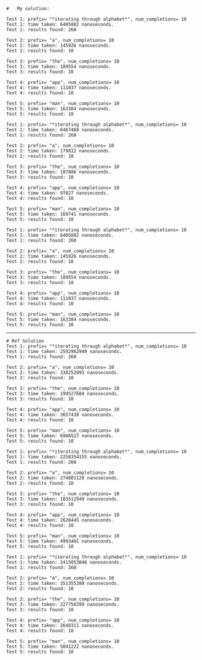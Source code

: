 	#	My solution:
	
	Test 1: prefix= "*iterating through alphabet*", num_completions= 10
	Test 1: time taken: 6405882 nanoseconds.
	Test 1: results found: 260

	Test 2: prefix= "a", num_completions= 10
	Test 2: time taken: 145926 nanoseconds.
	Test 2: results found: 10

	Test 3: prefix= "the", num_completions= 10
	Test 3: time taken: 189554 nanoseconds.
	Test 3: results found: 10

	Test 4: prefix= "app", num_completions= 10
	Test 4: time taken: 111037 nanoseconds.
	Test 4: results found: 10

	Test 5: prefix= "man", num_completions= 10
	Test 5: time taken: 163384 nanoseconds.
	Test 5: results found: 10
  
	Test 1: prefix= "*iterating through alphabet*", num_completions= 10
	Test 1: time taken: 6467468 nanoseconds.
	Test 1: results found: 260

	Test 2: prefix= "a", num_completions= 10
	Test 2: time taken: 179812 nanoseconds.
	Test 2: results found: 10

	Test 3: prefix= "the", num_completions= 10
	Test 3: time taken: 187886 nanoseconds.
	Test 3: results found: 10

	Test 4: prefix= "app", num_completions= 10
	Test 4: time taken: 97827 nanoseconds.
	Test 4: results found: 10

	Test 5: prefix= "man", num_completions= 10
	Test 5: time taken: 169741 nanoseconds.
	Test 5: results found: 10
  
  	Test 1: prefix= "*iterating through alphabet*", num_completions= 10
	Test 1: time taken: 6405882 nanoseconds.
	Test 1: results found: 260

	Test 2: prefix= "a", num_completions= 10
	Test 2: time taken: 145926 nanoseconds.
	Test 2: results found: 10

	Test 3: prefix= "the", num_completions= 10
	Test 3: time taken: 189554 nanoseconds.
	Test 3: results found: 10

	Test 4: prefix= "app", num_completions= 10
	Test 4: time taken: 111037 nanoseconds.
	Test 4: results found: 10

	Test 5: prefix= "man", num_completions= 10
	Test 5: time taken: 163384 nanoseconds.
	Test 5: results found: 10
  
  *********************************************************************************************
  	# Ref Solution
  	Test 1: prefix= "*iterating through alphabet*", num_completions= 10
	Test 1: time taken: 2592962949 nanoseconds.
	Test 1: results found: 260

	Test 2: prefix= "a", num_completions= 10
	Test 2: time taken: 338252093 nanoseconds.
	Test 2: results found: 10

	Test 3: prefix= "the", num_completions= 10
	Test 3: time taken: 199527604 nanoseconds.
	Test 3: results found: 10

	Test 4: prefix= "app", num_completions= 10
	Test 4: time taken: 3657438 nanoseconds.
	Test 4: results found: 10

	Test 5: prefix= "man", num_completions= 10
	Test 5: time taken: 6986527 nanoseconds.
	Test 5: results found: 10

	Test 1: prefix= "*iterating through alphabet*", num_completions= 10
	Test 1: time taken: 2258354155 nanoseconds.
	Test 1: results found: 260

	Test 2: prefix= "a", num_completions= 10
	Test 2: time taken: 274801129 nanoseconds.
	Test 2: results found: 10

	Test 3: prefix= "the", num_completions= 10
	Test 3: time taken: 183512949 nanoseconds.
	Test 3: results found: 10

	Test 4: prefix= "app", num_completions= 10
	Test 4: time taken: 2628445 nanoseconds.
	Test 4: results found: 10

	Test 5: prefix= "man", num_completions= 10
	Test 5: time taken: 4993401 nanoseconds.
	Test 5: results found: 10

	Test 1: prefix= "*iterating through alphabet*", num_completions= 10
	Test 1: time taken: 2415053046 nanoseconds.
	Test 1: results found: 260

	Test 2: prefix= "a", num_completions= 10
	Test 2: time taken: 351355380 nanoseconds.
	Test 2: results found: 10

	Test 3: prefix= "the", num_completions= 10
	Test 3: time taken: 227758399 nanoseconds.
	Test 3: results found: 10

	Test 4: prefix= "app", num_completions= 10
	Test 4: time taken: 2648311 nanoseconds.
	Test 4: results found: 10

	Test 5: prefix= "man", num_completions= 10
	Test 5: time taken: 5041222 nanoseconds.
	Test 5: results found: 10





